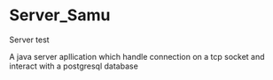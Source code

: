 # Server_Samu
Server test

A java server apllication which handle connection on a tcp socket and interact with a postgresql database
